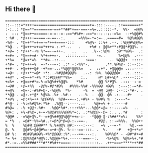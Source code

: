 ## Hi there 👋

```raw
==============================================================
::--:::=*++++=========================+=-::::----. :+=======+*
:-:..: *@==**========-==+**##*+==-===-=%=..:::::-*.  %%-  =@@%
:  ::: *@==++======-=-=--=-:==*#%#+-:==*=--::-::-=%=  --+%@@#%
: %# . *@++++=====-=-==--:.      =%%%=-*=:=-..=====#=  %@%#@@%
-%@- . *@=+**=+==-=*+++====-:::     +%@%- ::%+ .--. :%@@#%@@%=
*%@- . *@=+++=+==*+++=-:-+*-..   .    +%# : @@%+**:#@@*#@@%. :
*+@= : *@++*++% %*==--=++-.   ..   ..  .%--:%@%   :@**%@%-  .:
+=#= . *@==+=#- %*+=++=-.  .::::...:.    -=..      %+@@%  .---
+*%=   *@=+*=%  **#=--::--.         :===:      -. %@@@+  :::::
+*#= . *@=++=%  =-*---=-: .:* -:-%%*-.       .**.%@%@- ::--::-
++#- . +@=+++@# -+*==-..:*%@@*@@%%=   .  ::+*. +@@@@= .:::----
+=@+ . +@++**=@* +*:..-%#@@#@@@%   .--: :%%. %@@@@@+. .:..:::-
++@* . =@==+*-+% *::#@@@@**%%=    :..     @* @#+%@* .-----:::-
+=%+ . +@==+#*=.%:=%@%#+%@@%    *%#       @@ %*#@%  .:::--:-=-
+=@# . +@=+%%  -@@%-#@*#@%   #%%%-%%# -%%%@@ +@@%  :---::-=*#-
+=@%   =@=-:-#%#+@-.-%@@%  *%-     -%  = -@@ :@@- :--::-*#-. .
**@@ . =@:.+*@* %@%%..%+ .%#-:   .--%  -  @@- @% .:----#+    .
*+@% . =@:+%=++ %@@@%%  %@#=-=--:.+#%+ - %@#% %  :----*=      
#*@- : -%:=%#@%+:*%+  .%@@--:----..:    %@+=% + :-----#       
#%@= . -% +@@+.%#+  .%@@*%#*.:::+%%*-..%@@*=@= ::----=%   ..  
%@+: . +%-#%@=.+-=-%@@#%%%%@@%*=:. .:*%@@@--@= :.. ..*#      :
*@@# . -=%@+@%.*--=+@%##@@%@@*++=-:-  -*@@@-@-:%##**=%:    %%*
= *%  . =@#*+%%=%#..+=@*@*@=@-:--==-.     #@@. ::-=%%%.  %%@++
%  %    %@#@:@@@#** %.%+@@% @#:----:---:   =% .--=-*    %@.-=+
@. %    @@#%+@#@#%=-=+#-@%. %-:--==-:::. .  %.    -#   +@++*=*
@# %:   #@#@%#@@%-+%*@@@@::%*.---==----:.    %@%%@* - -@#*#+=#
*= %+  :@@%%@#*@@%:.%@@@+*%+.------===--:.   -%+%@%  %@%+%+.*#
#*.-=..=%%####***#**#%#++====----------:::.. .+++===+****++*##
==============================================================
```

<!--
**junghwan16/junghwan16** is a ✨ _special_ ✨ repository because its `README.md` (this file) appears on your GitHub profile.

Here are some ideas to get you started:

- 🔭 I’m currently working on ...
- 🌱 I’m currently learning ...
- 👯 I’m looking to collaborate on ...
- 🤔 I’m looking for help with ...
- 💬 Ask me about ...
- 📫 How to reach me: ...
- 😄 Pronouns: ...
- ⚡ Fun fact: ...
-->
